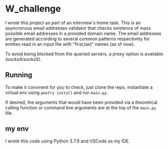 # W_challenge

I wrote this project as part of an interview's home task. This is an asyncronous email addresses validator that checks existence of mass possible email addresses in a provided domain name.
The email addresses are generated according to several common patterns respectively for entities read in an input file with "first,last" names (as of now).

To avoid being blocked from the queried servers, a proxy option is available (socks4/socks5).

## Running
To make it convinent for you to check, just clone the repo, instantiate a virtual env using `poetry install` and run `main.py`.

If desired, the arguments that would have been provided via a theoretical calling function or command line arguments are at the top of the `main.py` file. 

## my env
I wrote this code using Python 3.7.9 and VSCode as my IDE.
